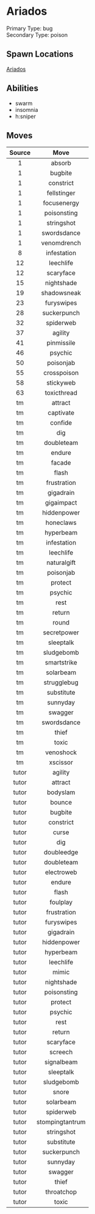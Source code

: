 # Ariados  
Primary Type: bug  
Secondary Type: poison  
  
## Spawn Locations  
[Ariados](/data/spawn_presets/ariados.md)  
  
## Abilities  
  * swarm
  * insomnia
  * h:sniper
  
  
## Moves  
  
| Source | Move |  
|:---:|:---:|  
| 1 | absorb |  
| 1 | bugbite |  
| 1 | constrict |  
| 1 | fellstinger |  
| 1 | focusenergy |  
| 1 | poisonsting |  
| 1 | stringshot |  
| 1 | swordsdance |  
| 1 | venomdrench |  
| 8 | infestation |  
| 12 | leechlife |  
| 12 | scaryface |  
| 15 | nightshade |  
| 19 | shadowsneak |  
| 23 | furyswipes |  
| 28 | suckerpunch |  
| 32 | spiderweb |  
| 37 | agility |  
| 41 | pinmissile |  
| 46 | psychic |  
| 50 | poisonjab |  
| 55 | crosspoison |  
| 58 | stickyweb |  
| 63 | toxicthread |  
| tm | attract |  
| tm | captivate |  
| tm | confide |  
| tm | dig |  
| tm | doubleteam |  
| tm | endure |  
| tm | facade |  
| tm | flash |  
| tm | frustration |  
| tm | gigadrain |  
| tm | gigaimpact |  
| tm | hiddenpower |  
| tm | honeclaws |  
| tm | hyperbeam |  
| tm | infestation |  
| tm | leechlife |  
| tm | naturalgift |  
| tm | poisonjab |  
| tm | protect |  
| tm | psychic |  
| tm | rest |  
| tm | return |  
| tm | round |  
| tm | secretpower |  
| tm | sleeptalk |  
| tm | sludgebomb |  
| tm | smartstrike |  
| tm | solarbeam |  
| tm | strugglebug |  
| tm | substitute |  
| tm | sunnyday |  
| tm | swagger |  
| tm | swordsdance |  
| tm | thief |  
| tm | toxic |  
| tm | venoshock |  
| tm | xscissor |  
| tutor | agility |  
| tutor | attract |  
| tutor | bodyslam |  
| tutor | bounce |  
| tutor | bugbite |  
| tutor | constrict |  
| tutor | curse |  
| tutor | dig |  
| tutor | doubleedge |  
| tutor | doubleteam |  
| tutor | electroweb |  
| tutor | endure |  
| tutor | flash |  
| tutor | foulplay |  
| tutor | frustration |  
| tutor | furyswipes |  
| tutor | gigadrain |  
| tutor | hiddenpower |  
| tutor | hyperbeam |  
| tutor | leechlife |  
| tutor | mimic |  
| tutor | nightshade |  
| tutor | poisonsting |  
| tutor | protect |  
| tutor | psychic |  
| tutor | rest |  
| tutor | return |  
| tutor | scaryface |  
| tutor | screech |  
| tutor | signalbeam |  
| tutor | sleeptalk |  
| tutor | sludgebomb |  
| tutor | snore |  
| tutor | solarbeam |  
| tutor | spiderweb |  
| tutor | stompingtantrum |  
| tutor | stringshot |  
| tutor | substitute |  
| tutor | suckerpunch |  
| tutor | sunnyday |  
| tutor | swagger |  
| tutor | thief |  
| tutor | throatchop |  
| tutor | toxic |  
  
